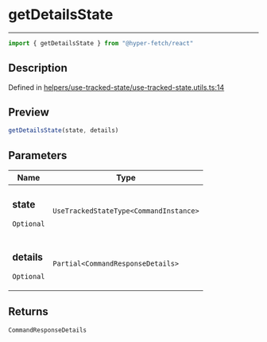 

# getDetailsState

<div class="api-docs__separator" data-reactroot="">

---

</div><div class="api-docs__import" data-reactroot="">

```ts
import { getDetailsState } from "@hyper-fetch/react"
```

</div><div class="api-docs__section">

## Description

</div><div class="api-docs__description"><span class="api-docs__do-not-parse">



</span></div><p class="api-docs__definition">

Defined in [helpers/use-tracked-state/use-tracked-state.utils.ts:14](https://github.com/BetterTyped/hyper-fetch/blob/a5ae46b5/packages/react/src/helpers/use-tracked-state/use-tracked-state.utils.ts#L14)

</p><div class="api-docs__section">

## Preview

</div><div class="api-docs__preview fn">

```ts
getDetailsState(state, details)
```

</div><div class="api-docs__section">

## Parameters

</div><div class="api-docs__parameters"><table><thead><tr><th>Name</th><th>Type</th></tr></thead><tbody><tr param-data="state"><td class="api-docs__param-name optional">

### state 

`Optional`

</td><td class="api-docs__param-type">

`UseTrackedStateType<CommandInstance>`

</td></tr><tr param-data="details"><td class="api-docs__param-name optional">

### details 

`Optional`

</td><td class="api-docs__param-type">

`Partial<CommandResponseDetails>`

</td></tr></tbody></table></div><div class="api-docs__section">

## Returns

</div><div class="api-docs__returns">

```ts
CommandResponseDetails
```

</div>